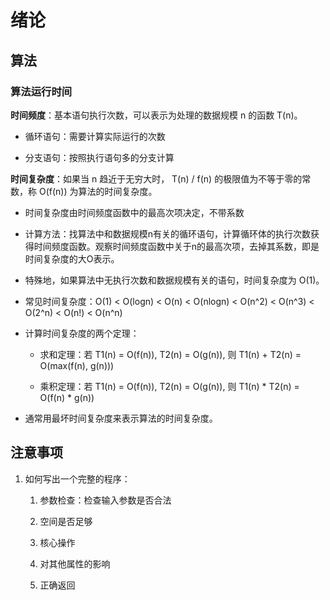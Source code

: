 # 绪论

## 算法

### 算法运行时间

**时间频度**：基本语句执行次数，可以表示为处理的数据规模 n 的函数 T(n)。

* 循环语句：需要计算实际运行的次数

* 分支语句：按照执行语句多的分支计算

**时间复杂度**：如果当 n 趋近于无穷大时， T(n) / f(n) 的极限值为不等于零的常数，称 O(f(n)) 为算法的时间复杂度。

* 时间复杂度由时间频度函数中的最高次项决定，不带系数

* 计算方法：找算法中和数据规模n有关的循环语句，计算循环体的执行次数获得时间频度函数。观察时间频度函数中关于n的最高次项，去掉其系数，即是时间复杂度的大O表示。

* 特殊地，如果算法中无执行次数和数据规模有关的语句，时间复杂度为 O(1)。

* 常见时间复杂度：O(1) < O(logn) < O(n) < O(nlogn) < O(n^2) < O(n^3) < O(2^n) < O(n!) < O(n^n)

* 计算时间复杂度的两个定理：

    * 求和定理：若 T1(n) = O(f(n)), T2(n) = O(g(n)), 则 T1(n) + T2(n) = O(max(f(n), g(n)))

    * 乘积定理：若 T1(n) = O(f(n)), T2(n) = O(g(n)), 则 T1(n) * T2(n) = O(f(n) * g(n))

* 通常用最坏时间复杂度来表示算法的时间复杂度。

## 注意事项

1. 如何写出一个完整的程序：

    1. 参数检查：检查输入参数是否合法

    2. 空间是否足够

    3. 核心操作

    4. 对其他属性的影响

    5. 正确返回
